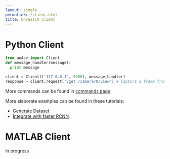```yaml
---
layout: single
permalink: /client.html
title: UnrealCV client
---
```


# Python Client
<div id="python"></div>

```python
from ue4cv import Client
def message_handler(message):
  print message

client = Client(('127.0.0.1', 9000), message_handler)
response = client.request('vget /camera/0/view') # Capture a frame from the game
```
More commands can be found in [commands page](commands.html)

More elaborate examples can be found in these tutorials:

- [Generate Dataset](ipynb_generate_images.html)
- [Integrate with faster RCNN](faster_rcnn.html)

# MATLAB Client
<div id="matlab"></div>

In progress
